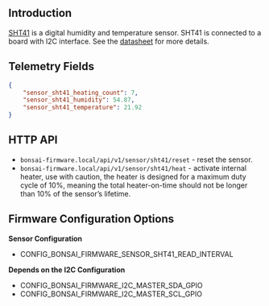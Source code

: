 ## Introduction

[SHT41](https://sensirion.com/products/catalog/SHT41) is a digital humidity and temperature sensor. SHT41 is connected to a board with I2C interface. See the [datasheet](https://sensirion.com/media/documents/33FD6951/662A593A/HT_DS_Datasheet_SHT4x.pdf) for more details.

## Telemetry Fields

```json
{
    "sensor_sht41_heating_count": 7,
    "sensor_sht41_humidity": 54.87,
    "sensor_sht41_temperature": 21.92
}
```

## HTTP API

- `bonsai-firmware.local/api/v1/sensor/sht41/reset` - reset the sensor.
- `bonsai-firmware.local/api/v1/sensor/sht41/heat` - activate internal heater, use with caution, the heater is designed for a maximum duty cycle of 10%, meaning the total heater-on-time should not be longer than 10% of the sensor’s lifetime.

## Firmware Configuration Options

**Sensor Configuration**

- CONFIG_BONSAI_FIRMWARE_SENSOR_SHT41_READ_INTERVAL

**Depends on the I2C Configuration**

- CONFIG_BONSAI_FIRMWARE_I2C_MASTER_SDA_GPIO
- CONFIG_BONSAI_FIRMWARE_I2C_MASTER_SCL_GPIO
